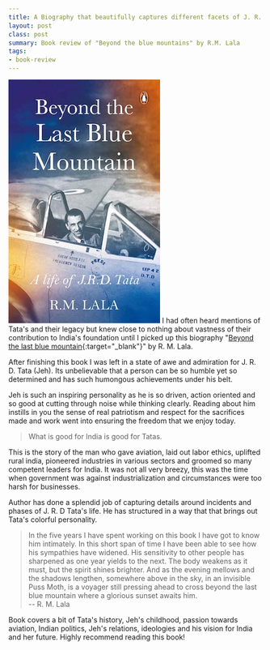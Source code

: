 ```yaml
---
title: A Biography that beautifully captures different facets of J. R. D. Tata's life
layout: post
class: post
summary: Book review of "Beyond the blue mountains" by R.M. Lala
tags:
- book-review
---
```

![Beyond the last blue mountain - Book Cover](/images/posts/beyond_the_last_blue_mountain.jpg) I had often heard mentions of Tata's and their legacy but knew close to nothing about vastness of their contribution to India's foundation until I picked up this biography "[Beyond the last blue mountain](https://www.goodreads.com/book/show/1753947.Beyond_The_Last_Blue_Mountain){:target="_blank"}" by R. M. Lala.  

After finishing this book I was left in a state of awe and admiration for J. R. D. Tata (Jeh). Its unbelievable that a person can be so humble yet so determined and has such humongous achievements under his belt.

<!--break-->

Jeh is such an inspiring personality as he is so driven, action oriented and so good at cutting through noise while thinking clearly. Reading about him instills in you the sense of real patriotism and respect for the sacrifices made and work went into ensuring the freedom that we enjoy today. 

> What is good for India is good for Tatas.

This is the story of the man who gave aviation, laid out labor ethics, uplifted rural india, pioneered industries in various sectors and groomed so many competent leaders for India. It was not all very breezy, this was the time when government was against industrialization and circumstances were too harsh for businesses. 

Author has done a splendid job of capturing details around incidents and phases of J. R. D Tata's life. He has structured in a way that that brings out Tata's colorful personality.

>In the five years I have spent working on this book I have got to know him intimately. In this short span of time I have been able to see how his sympathies have widened. His sensitivity to other people has sharpened as one year yields to the next. The body weakens as it must, but the spirit shines brighter. And as the evening mellows and the shadows lengthen, somewhere above in the sky, in an invisible Puss Moth, is a voyager still pressing ahead to cross beyond the last blue mountain where a glorious sunset awaits him.\
> -- R. M. Lala

Book covers a bit of Tata's history, Jeh's childhood, passion towards aviation, Indian politics, Jeh's relations, ideologies and his vision for India and her future. Highly recommend reading this book!